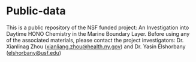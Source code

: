 # Public-data
This is a public repository of the NSF funded project: An Investigation into Daytime HONO Chemistry in the Marine Boundary Layer. Before using any of the associated materials, please contact the project investigators: Dr. Xianlinag Zhou (xianliang.zhou@health.ny.gov) and Dr. Yasin Elshorbany (elshorbany@usf.edu)
